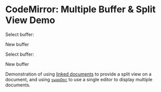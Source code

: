 CodeMirror: Multiple Buffer & Split View Demo
=============================================

Select buffer:    

New buffer

Select buffer:    

New buffer

Demonstration of using [linked documents](../doc/manual.html#linkedDoc) to provide a split view on a document, and using [`swapDoc`](../doc/manual.html#swapDoc) to use a single editor to display multiple documents.
